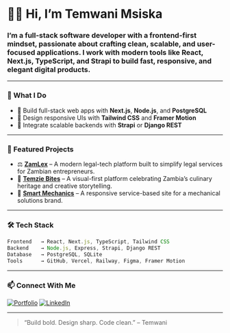 # 👋🏿 Hi, I’m Temwani Msiska

### I’m a full-stack software developer with a frontend-first mindset, passionate about crafting clean, scalable, and user-focused applications. I work with modern tools like **React**, **Next.js**, **TypeScript**, and **Strapi** to build fast, responsive, and elegant digital products.
---

### 🧠 What I Do

- 🔹 Build full-stack web apps with **Next.js**, **Node.js**, and **PostgreSQL**
- 🔹 Design responsive UIs with **Tailwind CSS** and **Framer Motion**
- 🔹 Integrate scalable backends with **Strapi** or **Django REST**

---

### 🚀 Featured Projects

- ⚖️ [**ZamLex**](https://zamlex.com) – A modern legal-tech platform built to simplify legal services for Zambian entrepreneurs.
- 🍜 [**Temzie Bites**](https://temziebites.com) – A visual-first platform celebrating Zambia’s culinary heritage and creative storytelling.
- 🔧 [**Smart Mechanics**](https://smartmechanicszambia.com) – A responsive service-based site for a mechanical solutions brand.

---

### 🛠️ Tech Stack

```ts
Frontend   → React, Next.js, TypeScript, Tailwind CSS  
Backend    → Node.js, Express, Strapi, Django REST  
Database   → PostgreSQL, SQLite  
Tools      → GitHub, Vercel, Railway, Figma, Framer Motion
```
---

### 📫 Connect With Me

[![Portfolio](https://img.shields.io/badge/Portfolio-temwanimsiska.dev-302f2f?style=for-the-badge&logo=vercel)](https://temwanimsiska.dev)
[![LinkedIn](https://img.shields.io/badge/LinkedIn-Temwani%20Msiska-0a66c2?style=for-the-badge&logo=linkedin)](https://linkedin.com/in/temwani-msiska)

---

> “Build bold. Design sharp. Code clean.” – Temwani
